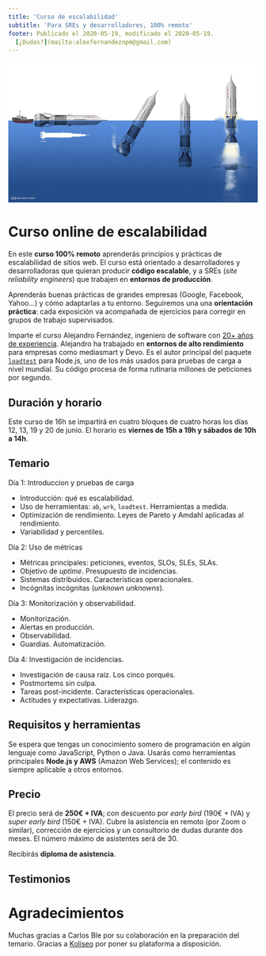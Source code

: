```yaml
---
title: 'Curso de escalabilidad'
subtitle: 'Para SREs y desarrolladores, 100% remoto'
footer: Publicado el 2020-05-19, modificado el 2020-05-19.
  [¿Dudas?](mailto:alexfernandeznpm@gmail.com)
---
```


![[Fuente: Wikipedia](https://commons.wikimedia.org/wiki/File:Sea-Dragon.jpg).](pics/escalabilidad-sea-dragon.jpg "Concepto de cohete Sea Dragon, con despegue acuático.")

# Curso online de escalabilidad

En este **curso 100% remoto** aprenderás principios y prácticas de escalabilidad de sitios web.
El curso está orientado a desarrolladores y desarrolladoras que quieran producir **código escalable**,
y a SREs (_site reliability engineers_) que trabajen en **entornos de producción**.

Aprenderás buenas prácticas de grandes empresas (Google, Facebook, Yahoo…)
y cómo adaptarlas a tu entorno.
Seguiremos una una **orientación práctica**:
cada exposición va acompañada de ejercicios para corregir en grupos de trabajo supervisados.

Imparte el curso Alejandro Fernández,
ingeniero de software con [20+ años de experiencia](/cv).
Alejandro ha trabajado en **entornos de alto rendimiento** para empresas como mediasmart y Devo.
Es el autor principal del paquete [`loadtest`](https://www.npmjs.com/package/loadtest) para Node.js,
uno de los más usados para pruebas de carga a nivel mundial.
Su código procesa de forma rutinaria millones de peticiones por segundo.

## Duración y horario

Este curso de 16h se impartirá en cuatro bloques de cuatro horas
los días 12, 13, 19 y 20 de junio.
El horario es **viernes de 15h a 19h y sábados de 10h a 14h**.

## Temario

Día 1: Introduccion y pruebas de carga

* Introducción: qué es escalabilidad.
* Uso de herramientas: `ab`, `wrk`, `loadtest`. Herramientas a medida.
* Optimización de rendimiento. Leyes de Pareto y Amdahl aplicadas al rendimiento.
* Variabilidad y percentiles.

Día 2: Uso de métricas

* Métricas principales: peticiones, eventos, SLOs, SLEs, SLAs.
* Objetivo de _uptime_. Presupuesto de incidencias.
* Sistemas distribuidos. Características operacionales.
* Incógnitas incógnitas (_unknown unknowns_).

Día 3: Monitorización y observabilidad.

* Monitorización.
* Alertas en producción.
* Observabilidad.
* Guardias. Automatización.

Día 4: Investigación de incidencias.

* Investigación de causa raíz. Los cinco porqués.
* Postmortems sin culpa.
* Tareas post-incidente. Características operacionales.
* Actitudes y expectativas. Liderazgo.

## Requisitos y herramientas

Se espera que tengas un conocimiento somero de programación en algún lenguaje
como JavaScript, Python o Java.
Usarás como herramientas principales **Node.js y AWS** (Amazon Web Services);
el contenido es siempre aplicable a otros entornos.

## Precio

El precio será de **250€ + IVA**;
con descuento por _early bird_ (190€ + IVA) y _super early bird_ (150€ + IVA).
Cubre la asistencia en remoto (por Zoom o similar),
corrección de ejercicios y un consultorio de dudas durante dos meses.
El número máximo de asistentes será de 30.

Recibirás **diploma de asistencia**.

## Testimonios

> 

# Agradecimientos

Muchas gracias a Carlos Ble por su colaboración en la preparación del temario.
Gracias a [Koliseo](https://www.koliseo.com/) por poner su plataforma a disposición.

